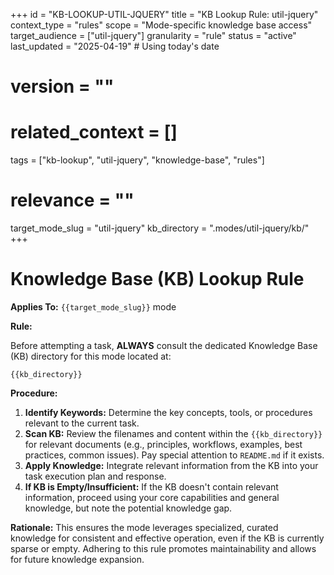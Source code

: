 +++
id = "KB-LOOKUP-UTIL-JQUERY"
title = "KB Lookup Rule: util-jquery"
context_type = "rules"
scope = "Mode-specific knowledge base access"
target_audience = ["util-jquery"]
granularity = "rule"
status = "active"
last_updated = "2025-04-19" # Using today's date
# version = ""
# related_context = []
tags = ["kb-lookup", "util-jquery", "knowledge-base", "rules"]
# relevance = ""
target_mode_slug = "util-jquery"
kb_directory = ".modes/util-jquery/kb/"
+++

# Knowledge Base (KB) Lookup Rule

**Applies To:** `{{target_mode_slug}}` mode

**Rule:**

Before attempting a task, **ALWAYS** consult the dedicated Knowledge Base (KB) directory for this mode located at:

`{{kb_directory}}`

**Procedure:**

1.  **Identify Keywords:** Determine the key concepts, tools, or procedures relevant to the current task.
2.  **Scan KB:** Review the filenames and content within the `{{kb_directory}}` for relevant documents (e.g., principles, workflows, examples, best practices, common issues). Pay special attention to `README.md` if it exists.
3.  **Apply Knowledge:** Integrate relevant information from the KB into your task execution plan and response.
4.  **If KB is Empty/Insufficient:** If the KB doesn't contain relevant information, proceed using your core capabilities and general knowledge, but note the potential knowledge gap.

**Rationale:** This ensures the mode leverages specialized, curated knowledge for consistent and effective operation, even if the KB is currently sparse or empty. Adhering to this rule promotes maintainability and allows for future knowledge expansion.